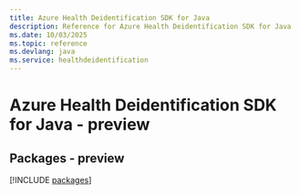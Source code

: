 ```yaml
---
title: Azure Health Deidentification SDK for Java
description: Reference for Azure Health Deidentification SDK for Java
ms.date: 10/03/2025
ms.topic: reference
ms.devlang: java
ms.service: healthdeidentification
---
```

# Azure Health Deidentification SDK for Java - preview
## Packages - preview
[!INCLUDE [packages](health-deidentification-index.md)]